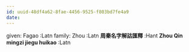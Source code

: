 ```yaml
---
id: uuid-48df4a62-8fae-4456-9525-f803bd7fe4a9
date: 
---
```


given: Fagao :Latn
family: Zhou :Latn
**周秦名字解詁匯釋** :Hant
**Zhou Qin mingzi jiegu huikao** :Latn
